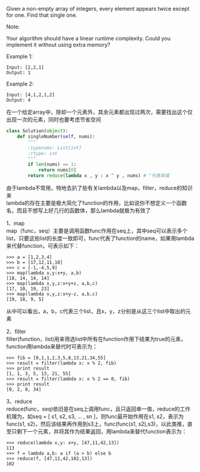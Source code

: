 Given a non-empty array of integers, every element appears twice except for one. Find that single one.

Note:

Your algorithm should have a linear runtime complexity. Could you implement it without using extra memory?

Example 1:
```
Input: [2,2,1]
Output: 1
```
Example 2:
```
Input: [4,1,2,1,2]
Output: 4
```
在一个给定array中，除却一个元素外，其余元素都出现过两次，需要找出这个仅出现一次的元素，同时也要考虑节省空间

```python
class Solution(object):
    def singleNumber(self, nums):
        """
        :typenums: List[int]
        :rtype: int
        """
        if len(nums) == 1:
            return nums[0]
        return reduce(lambda x , y : x ^ y , nums) # ^代表异或
```
由于lambda不常用，特地去扒了些有关lambda以及map，filter，reduce的知识来  
lambda的存在主要是极大简化了function的作用，比如说你不想定义一个函数名，而且不想写上好几行的函数体，那么lambda就极为有效了

1、map  
map（func，seq）主要是调用函数func作用在seq上，其中seq可以表示多个list，只要这些list的长度一致即可，func代表了function的name，如果用lambda来代替function，可表示如下：

```
>>> a = [1,2,3,4]
>>> b = [17,12,11,10]
>>> c = [-1,-4,5,9]
>>> map(lambda x,y:x+y, a,b)
[18, 14, 14, 14]
>>> map(lambda x,y,z:x+y+z, a,b,c)
[17, 10, 19, 23]
>>> map(lambda x,y,z:x+y-z, a,b,c)
[19, 18, 9, 5]
```
从中可以看出，a，b，c代表三个list，且x，y，z分别是从这三个list中取出的元素

2、filter  
filter(function，list)用来筛选list中所有在function作用下结果为true的元素，function用lambda来替代时可表示为：

```
>>> fib = [0,1,1,2,3,5,8,13,21,34,55]
>>> result = filter(lambda x: x % 2, fib)
>>> print result
[1, 1, 3, 5, 13, 21, 55]
>>> result = filter(lambda x: x % 2 == 0, fib)
>>> print result
[0, 2, 8, 34]
```

3、reduce  
reduce(func，seq)依旧是在seq上调用func，且只返回单一值，reduce的工作机理为，如seq = [ s1, s2, s3, ... , sn ]，则func最开始作用在s1, s2，表示为func(s1, s2)，然后该结果再作用到s3上，func(func(s1, s2),s3)，以此类推，直至只剩下一个元素，并将其作为结果返回，用lambda来替代function表示为：

```
>>> reduce(lambda x,y: x+y, [47,11,42,13])
113
>>> f = lambda a,b: a if (a > b) else b
>>> reduce(f, [47,11,42,102,13])
102
```
